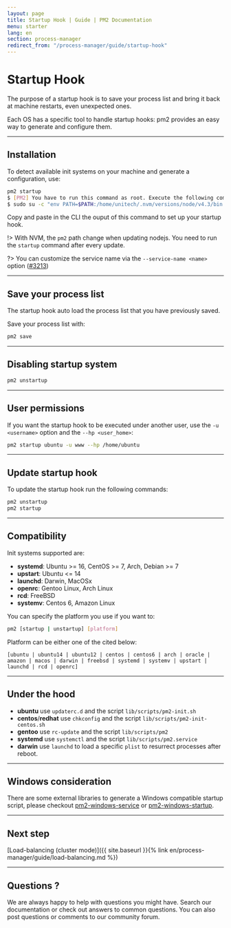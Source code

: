 ```yaml
---
layout: page
title: Startup Hook | Guide | PM2 Documentation
menu: starter
lang: en
section: process-manager
redirect_from: "/process-manager/guide/startup-hook"
---
```


# Startup Hook

The purpose of a startup hook is to save your process list and bring it back at machine restarts, even unexpected ones.

Each OS has a specific tool to handle startup hooks: pm2 provides an easy way to generate and configure them.

---

## Installation

To detect available init systems on your machine and generate a configuration, use:

```bash
pm2 startup
$ [PM2] You have to run this command as root. Execute the following command:
$ sudo su -c "env PATH=$PATH:/home/unitech/.nvm/versions/node/v4.3/bin pm2 startup <distribution> -u <user> --hp <home-path>
```

Copy and paste in the CLI the ouput of this command to set up your startup hook.

!> With NVM, the `pm2` path change when updating nodejs. You need to run the `startup` command after every update.

?> You can customize the service name via the `--service-name <name>` option ([#3213](https://github.com/Unitech/pm2/pull/3213))

---

## Save your process list

The startup hook auto load the process list that you have previously saved.

Save your process list with:

```bash
pm2 save
```

---

## Disabling startup system

```bash
pm2 unstartup
```

---

## User permissions

If you want the startup hook to be executed under another user, use the `-u <username>` option and the `--hp <user_home>`:

```bash
pm2 startup ubuntu -u www --hp /home/ubuntu
```

---

## Update startup hook

To update the startup hook run the following commands:

```bash
pm2 unstartup
pm2 startup
```

---

## Compatibility

Init systems supported are:

- **systemd**: Ubuntu >= 16, CentOS >= 7, Arch, Debian >= 7
- **upstart**: Ubuntu <= 14
- **launchd**: Darwin, MacOSx
- **openrc**: Gentoo Linux, Arch Linux
- **rcd**: FreeBSD
- **systemv**: Centos 6, Amazon Linux

You can specify the platform you use if you want to:

```bash
pm2 [startup | unstartup] [platform]
```

Platform can be either one of the cited below:

`[ubuntu | ubuntu14 | ubuntu12 | centos | centos6 | arch | oracle | amazon | macos | darwin | freebsd | systemd | systemv | upstart | launchd | rcd | openrc]`

---

## Under the hood

- **ubuntu** use `updaterc.d` and the script `lib/scripts/pm2-init.sh`
- **centos**/**redhat** use `chkconfig` and the script `lib/scripts/pm2-init-centos.sh`
- **gentoo** use `rc-update` and the script `lib/scripts/pm2`
- **systemd** use `systemctl` and the script `lib/scripts/pm2.service`
- **darwin** use `launchd` to load a specific `plist` to resurrect processes after reboot.

---

## Windows consideration

There are some external libraries to generate a Windows compatible startup script, please checkout [pm2-windows-service](https://www.npmjs.com/package/pm2-windows-service) or [pm2-windows-startup](https://www.npmjs.com/package/pm2-windows-startup).

---

## Next step

[Load-balancing (cluster mode)]({{ site.baseurl }}{% link en/process-manager/guide/load-balancing.md %})

---

## Questions ?

We are always happy to help with questions you might have. Search our documentation or check out answers to common questions. You can also post questions or comments to our community forum.
